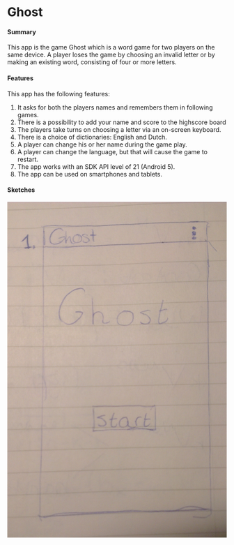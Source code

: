 # Ghost

#### Summary
This app is the game Ghost which is a word game for two players on the same device. A player loses the game by choosing an invalid letter or by making an existing word, consisting of four or more letters.

#### Features
This app has the following features:

1.  It asks for both the players names and remembers them in following games.
2.  There is a possibility to add your name and score to the highscore board
3.  The players take turns on choosing a letter via an on-screen keyboard. 
4.  There is a choice of dictionaries: English and Dutch.
5.  A player can change his or her name during the game play.
6.  A player can change the language, but that will cause the game to restart.
6.  The app works with an SDK API level of 21 (Android 5).
7.  The app can be used on smartphones and tablets.

#### Sketches

![My image](doc/IMAG1028.jpg)



